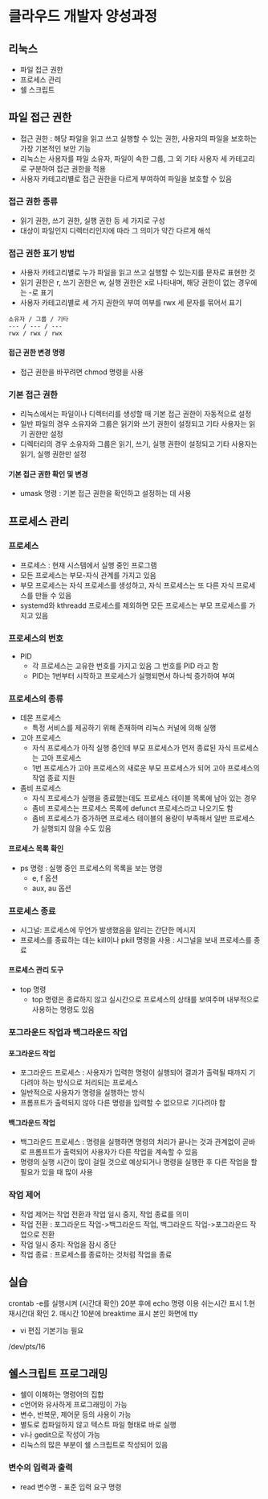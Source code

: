 # 클라우드 개발자 양성과정

## 리눅스
* 파일 접근 권한
* 프로세스 관리
* 쉘 스크립트

## 파일 접근 권한
* 접근 권한 : 해당 파일을 읽고 쓰고 실행할 수 있는 권한, 사용자의 파일을 보호하는 가장 기본적인 보안 기능
* 리눅스는 사용자를 파일 소유자, 파일이 속한 그룹, 그 외 기타 사용자 세 카테고리로 구분하여 접근 권한을 적용
* 사용자 카테고리별로 접근 권한을 다르게 부여하여 파일을 보호할 수 있음

### 접근 권한 종류
- 읽기 권한, 쓰기 권한, 실행 권한 등 세 가지로 구성
- 대상이 파일인지 디렉터리인지에 따라 그 의미가 약간 다르게 해석

### 접근 권한 표기 방법
- 사용자 카테고리별로 누가 파일을 읽고 쓰고 실행할 수 있는지를 문자로 표현한 것
- 읽기 권한은 r, 쓰기 권한은 w, 실행 권한은 x로 나타내며, 해당 권한이 없는 경우에는 -로 표기
- 사용자 카테고리별로 세 가지 권한의 부여 여부를 rwx 세 문자를 묶어서 표기
```
소유자 / 그룹 / 기타
--- / --- / ---
rwx / rwx / rwx
```
#### 접근 권한 변경 명령
- 접근 권한을 바꾸려면 chmod 명령을 사용

### 기본 접근 권한
- 리눅스에서는 파일이나 디렉터리를 생성할 때 기본 접근 권한이 자동적으로 설정
- 일반 파일의 경우 소유자와 그룹은 읽기와 쓰기 권한이 설정되고 기타 사용자는 읽기 권한만 설정
- 디렉터리의 경우 소유자와 그룹은 읽기, 쓰기, 실행 권한이 설정되고 기타 사용자는 읽기, 실행 권한만 설정

#### 기본 접근 권한 확인 및 변경
- umask 명령 : 기본 접근 권한을 확인하고 설정하는 데 사용


## 프로세스 관리

### 프로세스
- 프로세스 : 현재 시스템에서 실행 중인 프로그램
- 모든 프로세스는 부모-자식 관계를 가지고 있음
- 부모 프로세스는 자식 프로세스를 생성하고, 자식 프로세스는 또 다른 자식 프로세스를 만들 수 있음
- systemd와 kthreadd 프로세스를 제외하면 모든 프로세스는 부모 프로세스를 가지고 있음

### 프로세스의 번호
* PID
    - 각 프로세스는 고유한 번호를 가지고 있음 그 번호를 PID 라고 함
    - PID는 1번부터 시작하고 프로세스가 실행되면서 하나씩 증가하여 부여

### 프로세스의 종류
* 데몬 프로세스
    - 특정 서비스를 제공하기 위해 존재하며 리눅스 커널에 의해 실행
* 고아 프로세스
    - 자식 프로세스가 아직 실행 중인데 부모 프로세스가 먼저 종료된 자식 프로세스는 고아 프로세스
    - 1번 프로세스가 고아 프로세스의 새로운 부모 프로세스가 되어 고아 프로세스의 작업 종료 지원
* 좀비 프로세스
    - 자식 프로세스가 실행을 종료했는데도 프로세스 테이블 목록에 남아 있는 경우
    - 좀비 프로세스는 프로세스 목록에 defunct 프로세스라고 나오기도 함
    - 좀비 프로세스가 증가하면 프로세스 테이블의 용량이 부족해서 일반 프로세스가 실행되지 않을 수도 있음

#### 프로세스 목록 확인
- ps 명령 : 실행 중인 프로세스의 목록을 보는 명령
    - e, f 옵션
    - aux, au 옵션

### 프로세스 종료
- 시그널: 프로세스에 무언가 발생했음을 알리는 간단한 메시지
- 프로세스를 종료하는 데는 kill이나 pkill 명령을 사용 : 시그널을 보내 프로세스를 종료

#### 프로세스 관리 도구
- top 명령
    - top 명령은 종료하지 않고 실시간으로 프로세스의 상태를 보여주며 내부적으로 사용하는 명령도 있음

### 포그라운드 작업과 백그라운드 작업

#### 포그라운드 작업
* 포그라운드 프로세스 : 사용자가 입력한 명령이 실행되어 결과가 출력될 때까지 기다려야 하는 방식으로 처리되는 프로세스
* 일반적으로 사용자가 명령을 실행하는 방식
* 프롬프트가 출력되지 않아 다른 명령을 입력할 수 없으므로 기다려야 함

#### 백그라운드 작업
* 백그라운드 프로세스 : 명령을 실행하면 명령의 처리가 끝나는 것과 관계없이 곧바로 프롬프트가 출력되어 사용자가 다른 작업을 계속할 수 있음
* 명령의 실행 시간이 많이 걸릴 것으로 예상되거나 명령을 실행한 후 다른 작업을 할 필요가 있을 때 많이 사용

### 작업 제어
* 작업 제어는 작업 전환과 작업 일시 중지, 작업 종료를 의미
* 작업 전환 : 포그라운드 작업->백그라운드 작업, 백그라운드 작업->포그라운드 작업으로 전환
* 작업 일시 중지:  작업을 잠시 중단
* 작업 종료 : 프로세스를 종료하는 것처럼 작업을 종료

## 실습
crontab -e를 실행시켜 (시간대 확인) 20분 후에 echo 명령 이용 쉬는시간 표시
1.현재시간대 확인
2. 매시간 10분에 breaktime 표시
본인 화면에 tty
* vi 편집 기본기능 필요

/dev/pts/16

## 쉘스크립트 프로그래밍
* 쉘이 이해하는 명령어의 집합
* c언어와 유사하게 프로그래밍이 가능
* 변수, 반복문, 제어문 등의 사용이 가능
* 별도로 컴파일하지 않고 텍스트 파일 형태로 바로 실행
* vi나 gedit으로 작성이 가능
* 리눅스의 많은 부분이 쉘 스크립트로 작성되어 있음

### 변수의 입력과 출력
* read 변수명 - 표준 입력 요구 명령
